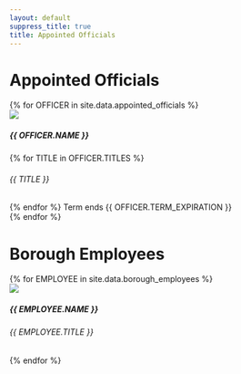 ```yaml
---
layout: default
suppress_title: true
title: Appointed Officials
---
```


# Appointed Officials

<div class="list-group list-group-flush">
  {% for OFFICER in site.data.appointed_officials %}
    <div class="list-group-item official-card">
      <img src="{{site.url}}{{site.baseurl}}files/img/avatar.png"/>
      <div class="official-card-right">
        <h5 class="official-name">{{ OFFICER.NAME }}</h5>
        {% for TITLE in OFFICER.TITLES %}
          <h6 class="official-title">{{ TITLE }}</h6>
        {% endfor %}
        <span class="badge badge-secondary official-term">
        Term ends  {{ OFFICER.TERM_EXPIRATION }} 
        </span>
      </div>
    </div>
  {% endfor %}
</div>

# Borough Employees

<div class="list-group list-group-flush">
  {% for EMPLOYEE in site.data.borough_employees %}
    <div class="list-group-item official-card">
      <img src="{{site.url}}{{site.baseurl}}files/img/avatar.png"/>
      <div class="official-card-right">
        <h5 class="official-name">{{ EMPLOYEE.NAME }}</h5>
        <h6 class="official-title">{{ EMPLOYEE.TITLE }}</h6>
      </div>
    </div>
  {% endfor %}
</div>